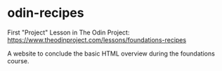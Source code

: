 # odin-recipes

First "Project" Lesson in The Odin Project:
https://www.theodinproject.com/lessons/foundations-recipes

A website to conclude the basic HTML overview during the foundations course.

